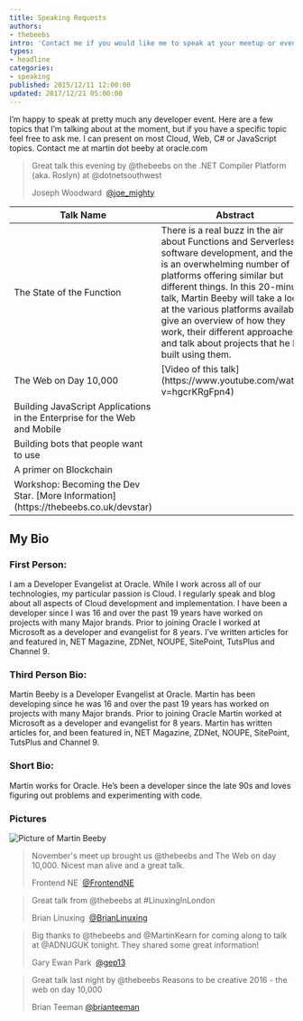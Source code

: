 ```yaml
---
title: Speaking Requests
authors:
- thebeebs
intro: 'Contact me if you would like me to speak at your meetup or event'
types:
- headline
categories:
- speaking
published: 2015/12/11 12:00:00
updated: 2017/12/21 05:00:00
---
```


I’m happy to speak at pretty much any developer event. Here are a few topics that I’m talking about at the moment, 
but if you have a specific topic feel free to ask me. I can present on most Cloud, Web, C# or JavaScript topics. Contact me at martin dot beeby at oracle.com

> Great talk this evening by @thebeebs on the .NET Compiler Platform (aka. Roslyn) at @dotnetsouthwest
> 
> Joseph Woodward 
> [@joe_mighty](https://twitter.com/joe_mighty/status/831253112488878081)


<table><thead>
<tr>
<th>Talk Name</th>
<th>Abstract</th>
</tr>
</thead><tbody>
<tr>
<td>The State of the Function</td>
  
<td>There is a real buzz in the air about Functions and Serverless software development, and there is an overwhelming number of platforms offering similar but different things. In this 20-minute talk, Martin Beeby will take a look at the various platforms available, give an overview of how they work, their different approaches and talk about projects that he has built using them. </td>
</tr>
  
<tr>
<td>The Web on Day 10,000</td>
  
<td>[Video of this talk](https://www.youtube.com/watch?v=hgcrKRgFpn4)</td>
</tr>

<tr>
<td>Building JavaScript Applications in the Enterprise for the Web and Mobile</td>
  
<td></td>
</tr>

<tr>
<td>Building bots that people want to use</td>
  
<td></td>
</tr>

<tr>
<td>A primer on Blockchain</td>
  
<td></td>
</tr>

<tr>
<td>Workshop: Becoming the Dev Star. [More Information](https://thebeebs.co.uk/devstar)</td>  
<td></td>
</tr>
 
</tbody></table>

## My Bio

### First Person:
I am a Developer Evangelist at Oracle. While I work across all of our technologies, my particular passion is Cloud. I regularly speak and blog about all aspects of Cloud development and implementation. I have been a developer since I was 16 and over the past 19 years have worked on projects with many Major brands. Prior to joining Oracle I worked at Microsoft as a developer and evangelist for 8 years. I’ve written articles for and featured in, NET Magazine, ZDNet, NOUPE, SitePoint, TutsPlus and Channel 9.

### Third Person Bio:
Martin Beeby is a Developer Evangelist at Oracle. Martin has been developing since he was 16 and over the past 19 years has worked on projects with many Major brands. Prior to joining Oracle Martin worked at Microsoft as a developer and evangelist for 8 years. Martin has written articles for, and been featured in, NET Magazine, ZDNet, NOUPE, SitePoint, TutsPlus and Channel 9.

### Short Bio:
Martin works for Oracle. He’s been a developer since the late 90s and loves figuring out problems and experimenting with code.

### Pictures

![Picture of Martin Beeby](https://thebeebs.azureedge.net/speaking-profile.jpg) 

> November's meet up brought us @thebeebs and The Web on day 10,000. Nicest man alive and a great talk. 
> 
> Frontend NE 
> [@FrontendNE](https://twitter.com/FrontendNE/status/799205507722543104)

> Great talk from @thebeebs at #LinuxingInLondon
> 
> Brian Linuxing 
> [@BrianLinuxing](https://twitter.com/BrianLinuxing/status/865261746579222528)

> Big thanks to @thebeebs and @MartinKearn for coming along to talk at @ADNUGUK tonight. They shared some great information!
>
> Gary Ewan Park 
> [@gep13](https://twitter.com/gep13/status/845039417920307200)

> Great talk last night by @thebeebs Reasons to be creative 2016 - the web on day 10,000 
> 
> Brian Teeman
> [@brianteeman](https://twitter.com/brianteeman/status/830032940834906112)
